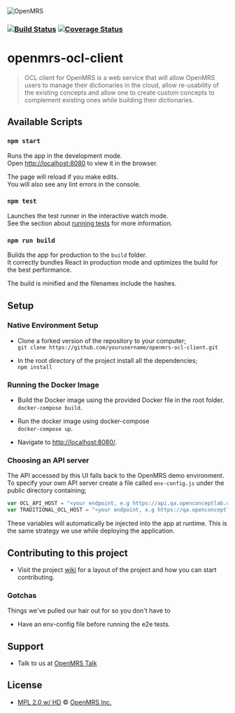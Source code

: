 <img src="https://cloud.githubusercontent.com/assets/668093/12567089/0ac42774-c372-11e5-97eb-00baf0fccc37.jpg" alt="OpenMRS"/>

### [![Build Status](https://travis-ci.org/openmrs/openmrs-ocl-client.svg?branch=master)](https://travis-ci.org/openmrs/openmrs-ocl-client) [![Coverage Status](https://coveralls.io/repos/github/openmrs/openmrs-ocl-client/badge.svg?branch=master)](https://coveralls.io/github/openmrs/openmrs-ocl-client?branch=master)

# openmrs-ocl-client
> OCL client for OpenMRS is a web service that will allow OpenMRS users to manage their dictionaries in the cloud,
> allow re-usability of the existing concepts and allow one to create custom concepts to complement existing ones while building their dictionaries.

## Available Scripts
### `npm start`

Runs the app in the development mode.<br />
Open [http://localhost:8080](http://localhost:8080) to view it in the browser.

The page will reload if you make edits.<br />
You will also see any lint errors in the console.

### `npm test`

Launches the test runner in the interactive watch mode.<br />
See the section about [running tests](https://facebook.github.io/create-react-app/docs/running-tests) for more information.

### `npm run build`

Builds the app for production to the `build` folder.<br />
It correctly bundles React in production mode and optimizes the build for the best performance.

The build is minified and the filenames include the hashes.<br />

## Setup

### Native Environment Setup
- Clone a forked version of the repository to your computer;  
`git clone https://github.com/yourusername/openmrs-ocl-client.git`
      
- In the root directory of the project install all the dependencies;  
`npm install`

### Running the Docker Image
- Build the Docker image using the provided Docker file in the root folder. 
`docker-compose build`.

- Run the docker image using docker-compose  
`docker-compose up`.

- Navigate to [http://localhost:8080/](http://localhost:8080/).

### Choosing an API server
The API accessed by this UI falls back to the OpenMRS demo environment.
To specify your own API server create a file called `env-config.js` under the public directory containing;
```javascript
var OCL_API_HOST = "<your endpoint, e.g https://api.qa.openconceptlab.org>";
var TRADITIONAL_OCL_HOST = "<your endpoint, e.g https://qa.openconceptlab.org>";
```
These variables will automatically be injected into the app at runtime. This is the same strategy we use while deploying the application.

## Contributing to this project
- Visit the project [wiki](https://wiki.openmrs.org/display/projects/Contributing+to+OCL+for+OpenMRS%3A+Developer+Guide) for a layout of the project and how you can start contributing.

### Gotchas
Things we've pulled our hair out for so you don't have to
- Have an env-config file before running the e2e tests.

## Support
- Talk to us at [OpenMRS Talk](https://talk.openmrs.org/t/ocl-for-openmrs-squad/25831)

## License
- [MPL 2.0 w/ HD](http://openmrs.org/license/) © [OpenMRS Inc.](http://www.openmrs.org/)
